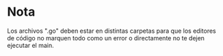 ﻿# Nota

Los archivos ".go" deben estar en distintas carpetas para que los editores de código no marquen todo como un error o directamente no te dejen ejecutar el main.
